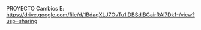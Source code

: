 PROYECTO Cambios E: https://drive.google.com/file/d/1BdaqXLJ7OvTu1iDBSdlBGairRAl7Dk1-/view?usp=sharing
